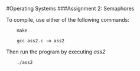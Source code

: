 #Operating Systems
###Assignment 2: Semaphores

To compile, use either of the following commands:
```
    make
```
```
    gcc ass2.c -o ass2
```

Then run the program by executing *ass2*
```
    ./ass2
```
